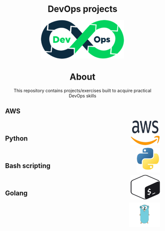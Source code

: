 <!-- PROJECT TITLE -->
  <h1 align="center">DevOps projects</h1>
 <div id="header" align="center">
  <img src="./assets/devops.png" width="270"/>
</div>
<h1 align="center">
 About
</h1>
<p align="center"> This repository contains projects/exercises built to acquire practical DevOps skills</p>

## AWS

<img align="right" src="./assets/aws.png" width="95" height="80" alt="AWS"> 


<br>

## Python

<img align="right" src="./assets/python.png" width="75" height="80" alt="python"> 

<br>

## Bash scripting

<img align="right" src="./assets/shell_scripting.png" width="95" height="80" alt="shell_scripting"> 


<br>

## Golang

<img align="right" src="./assets/golang.png" width="100" height="80" alt="golang"> 


<br>
